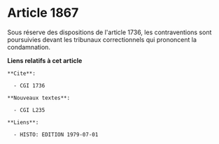# Article 1867

Sous réserve des dispositions de l'article 1736, les contraventions sont poursuivies devant les tribunaux correctionnels qui
prononcent la condamnation.

**Liens relatifs à cet article**

	**Cite**:

	  - CGI 1736

	**Nouveaux textes**:

	  - CGI L235

	**Liens**:

	  - HISTO: EDITION 1979-07-01
